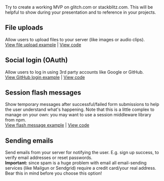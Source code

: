 Try to create a working MVP on glitch.com or stackblitz.com. This will be helpful to show during your presentation and to reference in your projects.

## File uploads

Allow users to upload files to your server (like images or audio clips).  
 [View file upload example](https://express-file-upload-example.glitch.me) | [View code](https://glitch.com/edit/#!/express-file-upload-example)

## Social login (OAuth)

Allow users to log in using 3rd party accounts like Google or GitHub.  
 [View GitHub login example](https://express-oauth-example.glitch.me) | [View code](https://glitch.com/edit/#!/express-oauth-example)

## Session flash messages

Show temporary messages after successful/failed form submissions to help the user understand what's happening. Note that this is a little complex to manage on your own: you may want to use a session middleware library from npm.  
 [View flash message example](https://express-flash-message-example.glitch.me) | [View code](https://glitch.com/edit/#!/express-flash-message-example)

## Sending emails

Send emails from your server for notifying the user. E.g. sign up success, to verify email addresses or reset passwords.  
 **Important:** since spam is a huge problem with email all email-sending services (like Mailgun or Sendgrid) require a credit card/your real address. Bear this in mind before you choose this option!
